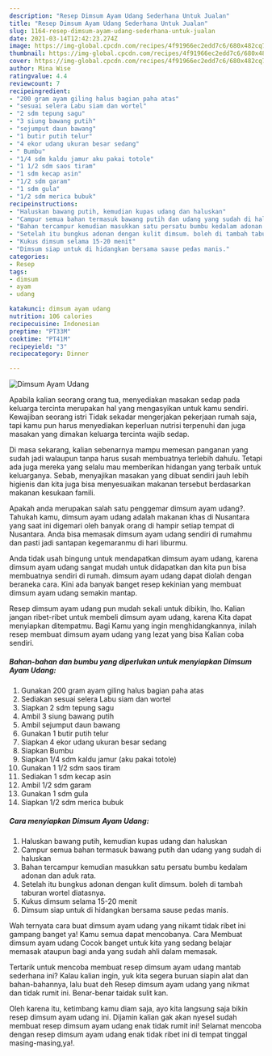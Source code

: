 ```yaml
---
description: "Resep Dimsum Ayam Udang Sederhana Untuk Jualan"
title: "Resep Dimsum Ayam Udang Sederhana Untuk Jualan"
slug: 1164-resep-dimsum-ayam-udang-sederhana-untuk-jualan
date: 2021-03-14T12:42:23.274Z
image: https://img-global.cpcdn.com/recipes/4f91966ec2edd7c6/680x482cq70/dimsum-ayam-udang-foto-resep-utama.jpg
thumbnail: https://img-global.cpcdn.com/recipes/4f91966ec2edd7c6/680x482cq70/dimsum-ayam-udang-foto-resep-utama.jpg
cover: https://img-global.cpcdn.com/recipes/4f91966ec2edd7c6/680x482cq70/dimsum-ayam-udang-foto-resep-utama.jpg
author: Mina Wise
ratingvalue: 4.4
reviewcount: 7
recipeingredient:
- "200 gram ayam giling halus bagian paha atas"
- "sesuai selera Labu siam dan wortel"
- "2 sdm tepung sagu"
- "3 siung bawang putih"
- "sejumput daun bawang"
- "1 butir putih telur"
- "4 ekor udang ukuran besar sedang"
- " Bumbu"
- "1/4 sdm kaldu jamur aku pakai totole"
- "1 1/2 sdm saos tiram"
- "1 sdm kecap asin"
- "1/2 sdm garam"
- "1 sdm gula"
- "1/2 sdm merica bubuk"
recipeinstructions:
- "Haluskan bawang putih, kemudian kupas udang dan haluskan"
- "Campur semua bahan termasuk bawang putih dan udang yang sudah di haluskan"
- "Bahan tercampur kemudian masukkan satu persatu bumbu kedalam adonan dan aduk rata."
- "Setelah itu bungkus adonan dengan kulit dimsum. boleh di tambah taburan wortel diatasnya."
- "Kukus dimsum selama 15-20 menit"
- "Dimsum siap untuk di hidangkan bersama sause pedas manis."
categories:
- Resep
tags:
- dimsum
- ayam
- udang

katakunci: dimsum ayam udang 
nutrition: 106 calories
recipecuisine: Indonesian
preptime: "PT33M"
cooktime: "PT41M"
recipeyield: "3"
recipecategory: Dinner

---
```



![Dimsum Ayam Udang](https://img-global.cpcdn.com/recipes/4f91966ec2edd7c6/680x482cq70/dimsum-ayam-udang-foto-resep-utama.jpg)

Apabila kalian seorang orang tua, menyediakan masakan sedap pada keluarga tercinta merupakan hal yang mengasyikan untuk kamu sendiri. Kewajiban seorang istri Tidak sekadar mengerjakan pekerjaan rumah saja, tapi kamu pun harus menyediakan keperluan nutrisi terpenuhi dan juga masakan yang dimakan keluarga tercinta wajib sedap.

Di masa  sekarang, kalian sebenarnya mampu memesan panganan yang sudah jadi walaupun tanpa harus susah membuatnya terlebih dahulu. Tetapi ada juga mereka yang selalu mau memberikan hidangan yang terbaik untuk keluarganya. Sebab, menyajikan masakan yang dibuat sendiri jauh lebih higienis dan kita juga bisa menyesuaikan makanan tersebut berdasarkan makanan kesukaan famili. 



Apakah anda merupakan salah satu penggemar dimsum ayam udang?. Tahukah kamu, dimsum ayam udang adalah makanan khas di Nusantara yang saat ini digemari oleh banyak orang di hampir setiap tempat di Nusantara. Anda bisa memasak dimsum ayam udang sendiri di rumahmu dan pasti jadi santapan kegemaranmu di hari liburmu.

Anda tidak usah bingung untuk mendapatkan dimsum ayam udang, karena dimsum ayam udang sangat mudah untuk didapatkan dan kita pun bisa membuatnya sendiri di rumah. dimsum ayam udang dapat diolah dengan beraneka cara. Kini ada banyak banget resep kekinian yang membuat dimsum ayam udang semakin mantap.

Resep dimsum ayam udang pun mudah sekali untuk dibikin, lho. Kalian jangan ribet-ribet untuk membeli dimsum ayam udang, karena Kita dapat menyiapkan ditempatmu. Bagi Kamu yang ingin menghidangkannya, inilah resep membuat dimsum ayam udang yang lezat yang bisa Kalian coba sendiri.

<!--inarticleads1-->

##### Bahan-bahan dan bumbu yang diperlukan untuk menyiapkan Dimsum Ayam Udang:

1. Gunakan 200 gram ayam giling halus bagian paha atas
1. Sediakan sesuai selera Labu siam dan wortel
1. Siapkan 2 sdm tepung sagu
1. Ambil 3 siung bawang putih
1. Ambil sejumput daun bawang
1. Gunakan 1 butir putih telur
1. Siapkan 4 ekor udang ukuran besar sedang
1. Siapkan  Bumbu
1. Siapkan 1/4 sdm kaldu jamur (aku pakai totole)
1. Gunakan 1 1/2 sdm saos tiram
1. Sediakan 1 sdm kecap asin
1. Ambil 1/2 sdm garam
1. Gunakan 1 sdm gula
1. Siapkan 1/2 sdm merica bubuk




<!--inarticleads2-->

##### Cara menyiapkan Dimsum Ayam Udang:

1. Haluskan bawang putih, kemudian kupas udang dan haluskan
1. Campur semua bahan termasuk bawang putih dan udang yang sudah di haluskan
1. Bahan tercampur kemudian masukkan satu persatu bumbu kedalam adonan dan aduk rata.
1. Setelah itu bungkus adonan dengan kulit dimsum. boleh di tambah taburan wortel diatasnya.
1. Kukus dimsum selama 15-20 menit
1. Dimsum siap untuk di hidangkan bersama sause pedas manis.




Wah ternyata cara buat dimsum ayam udang yang nikamt tidak ribet ini gampang banget ya! Kamu semua dapat mencobanya. Cara Membuat dimsum ayam udang Cocok banget untuk kita yang sedang belajar memasak ataupun bagi anda yang sudah ahli dalam memasak.

Tertarik untuk mencoba membuat resep dimsum ayam udang mantab sederhana ini? Kalau kalian ingin, yuk kita segera buruan siapin alat dan bahan-bahannya, lalu buat deh Resep dimsum ayam udang yang nikmat dan tidak rumit ini. Benar-benar taidak sulit kan. 

Oleh karena itu, ketimbang kamu diam saja, ayo kita langsung saja bikin resep dimsum ayam udang ini. Dijamin kalian gak akan nyesel sudah membuat resep dimsum ayam udang enak tidak rumit ini! Selamat mencoba dengan resep dimsum ayam udang enak tidak ribet ini di tempat tinggal masing-masing,ya!.

